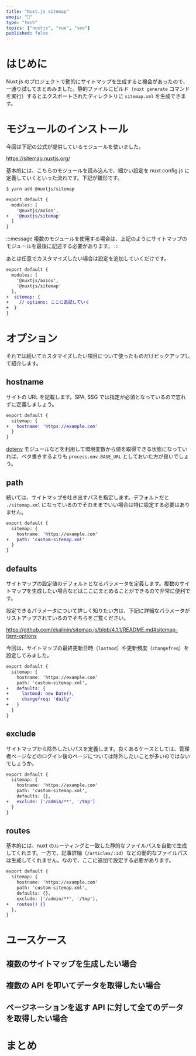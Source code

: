 ```yaml
---
title: "Nuxt.js sitemap"
emoji: "🎉"
type: "tech"
topics: ["nuxtjs", "vue", "seo"]
published: false
---
```

# はじめに

Nuxt.js のプロジェクトで動的にサイトマップを生成すると機会があったので、一通り試してまとめみました。静的ファイルにビルド（`nuxt generate` コマンドを実行）するとエクスポートされたディレクトリに `sitemap.xml` を生成できます。

# モジュールのインストール

今回は下記の公式が提供しているモジュールを使いました。

https://sitemap.nuxtjs.org/

基本的には、こちらのモジュールを読み込んで、細かい設定を nuxt.config.js に定義していくといった流れです。下記が雛形です。

```sh
$ yarn add @nuxtjs/sitemap
```

```diff js:nuxt.config.js
export default {
  modules: [
    '@nuxtjs/axios',
+   '@nuxtjs/sitemap'
  ]
}
```

:::message
複数のモジュールを使用する場合は、上記のようにサイトマップのモジュールを最後に記述する必要があります。
:::

あとは任意でカスタマイズしたい場合は設定を追加していくだけです。


```diff js:nuxt.config.js
export default {
  modules: [
    '@nuxtjs/axios',
    '@nuxtjs/sitemap'
  ],
+  sitemap: {
+    // options: ここに追記していく
+  }
}
```

# オプション

それでは続いてカスタマイズしたい項目について使ったものだけピックアップして紹介します。

## hostname

サイトの URL を記載します。SPA, SSG では指定が必須となっているので忘れずに定義しましょう。

```diff js:nuxt.config.js
export default {
  sitemap: {
+   hostname: 'https://example.com'
  }
}
```

[dotenv](https://github.com/nuxt-community/dotenv-module) モジュールなどを利用して環境変数から値を取得できる状態になっていれば、ベタ書きするよりも `process.env.BASE_URL` としておいた方が良いでしょう。

## path

続いては、サイトマップを吐き出すパスを指定します。デフォルトだと `./sitemap.xml` になっているのでそのままでいい場合は特に設定する必要はありません。

```diff js:nuxt.config.js
export default {
  sitemap: {
    hostname: 'https://example.com'
+   path: 'custom-sitemap.xml'
  }
}
```

## defaults

サイトマップの設定値のデフォルトとなるパラメータを定義します。複数のサイトマップを生成したい場合などはここにまとめることができるので非常に便利です。

設定できるパラメータについて詳しく知りたい方は、下記に詳細なパラメータがリストアップされているのでそちらをご覧ください。

https://github.com/ekalinin/sitemap.js/blob/4.1.1/README.md#sitemap-item-options

今回は、サイトマップの最終更新日時（`lastmod`）や更新頻度（`changefreq`）を設定してみました。

```diff js:nuxt.config.js
export default {
  sitemap: {
    hostname: 'https://example.com'
    path: 'custom-sitemap.xml',
+   defaults: {
+     lastmod: new Date(),
+     changefreq: 'daily'
+   }
  }
}
```

## exclude

サイトマップから除外したいパスを定義します。良くあるケースとしては、管理者ページなどのログイン後のページについては除外したいことが多いのではないでしょうか。

```diff js:nuxt.config.js
export default {
  sitemap: {
    hostname: 'https://example.com'
    path: 'custom-sitemap.xml',
    defaults: {},
+   exclude: ['/admin/**', '/tmp']
  }
}
```

## routes

基本的には、nuxt のルーティングと一致した静的なファイルパスを自動で生成してくれます。一方で、記事詳細（`/articles/:id`）などの動的なファイルパスは生成してくれません。なので、ここに追加で設定する必要があります。

```diff js:nuxt.config.js
export default {
  sitemap: {
    hostname: 'https://example.com'
    path: 'custom-sitemap.xml',
    defaults: {},
    exclude: ['/admin/**', '/tmp'],
+   routes() {}
  },
}
```


# ユースケース

## 複数のサイトマップを生成したい場合


## 複数の API を叩いてデータを取得したい場合


## ページネーションを返す API に対して全てのデータを取得したい場合


# まとめ

